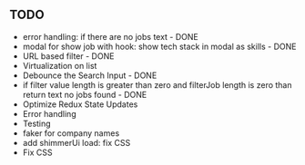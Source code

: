 ## TODO

- error handling: if there are no jobs text - DONE
- modal for show job with hook: show tech stack in modal as skills - DONE
- URL based filter - DONE
- Virtualization on list
- Debounce the Search Input - DONE
- if filter value length is greater than zero and filterJob length is zero than return text no jobs found - DONE
- Optimize Redux State Updates
- Error handling
- Testing
- faker for company names
- add shimmerUi load: fix CSS
- Fix CSS
